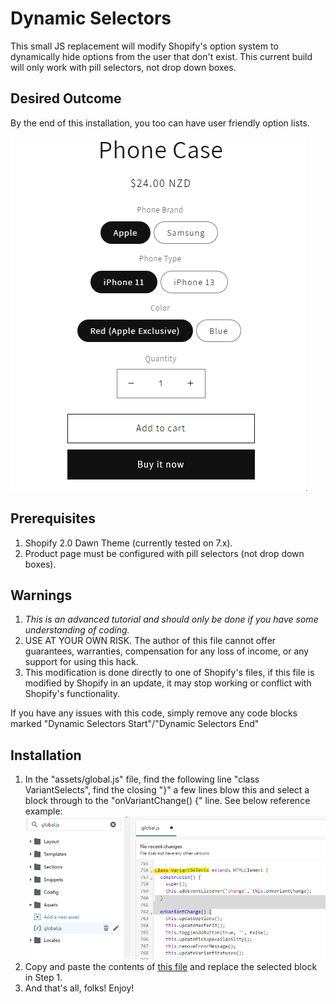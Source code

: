 # Dynamic Selectors
This small JS replacement will modify Shopify's option system to dynamically hide options from the user that don't exist. This current build will only work with pill selectors, not drop down boxes.

## Desired Outcome
By the end of this installation, you too can have user friendly option lists.

![Dynamic Selectors in action](/dynamic-selectors.gif?v=1)

## Prerequisites
1. Shopify 2.0 Dawn Theme (currently tested on 7.x).
2. Product page must be configured with pill selectors (not drop down boxes).

## Warnings
1. *This is an advanced tutorial and should only be done if you have some understanding of coding.* 
2. USE AT YOUR OWN RISK. The author of this file cannot offer guarantees, warranties, compensation for any loss of income, or any support for using this hack.
3. This modification is done directly to one of Shopify's files, if this file is modified by Shopify in an update, it may stop working or conflict with Shopify's functionality. 

If you have any issues with this code, simply remove any code blocks marked "Dynamic Selectors Start"/"Dynamic Selectors End"

## Installation
1. In the "assets/global.js" file, find the following line "class VariantSelects", find the closing "}" a few lines blow this and select a block through to the "onVariantChange() {" line. See below reference example:
![Step 1](/dynamic-selects-step-1.png?v=1)
2. Copy and paste the contents of [this file](/global-addition.js) and replace the selected block in Step 1.
3. And that's all, folks! Enjoy!
